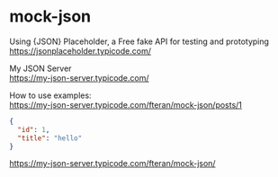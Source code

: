 # mock-json
Using {JSON} Placeholder, a Free fake API for testing and prototyping  
https://jsonplaceholder.typicode.com/

My JSON Server  
https://my-json-server.typicode.com/

How to use examples:  
https://my-json-server.typicode.com/fteran/mock-json/posts/1  
```json
{
  "id": 1,
  "title": "hello"
}  
```
https://my-json-server.typicode.com/fteran/mock-json/
